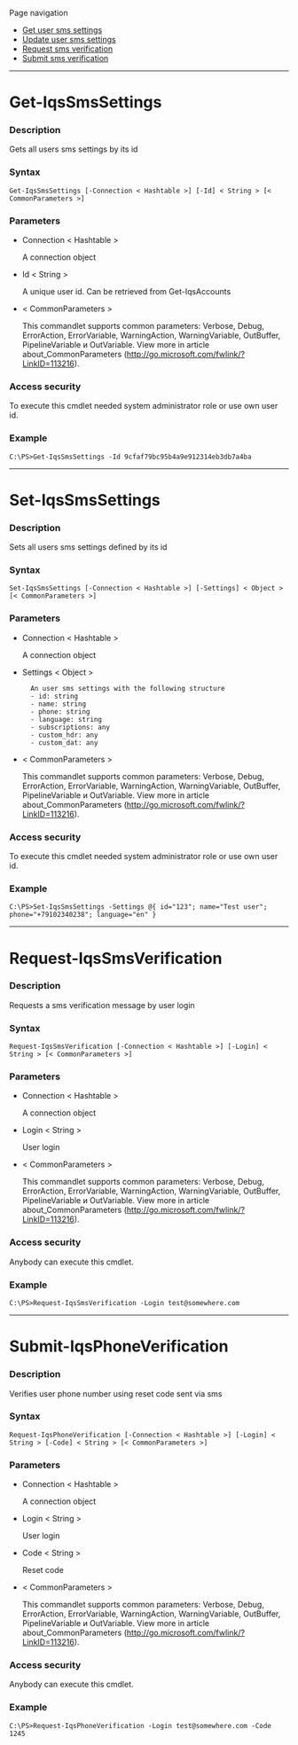 Page navigation

* [Get user sms settings](#smsSettings)
* [Update user sms settings](#set-smsSettings)
* [Request sms verification](#request-verification)
* [Submit sms verification](#submit-verification)

---

# <a name="smsSettings">Get-IqsSmsSettings</a>
   
### Description

Gets all users sms settings by its id
    
### Syntax

    Get-IqsSmsSettings [-Connection < Hashtable >] [-Id] < String > [< CommonParameters >]
    
### Parameters

- Connection < Hashtable >

    A connection object

- Id < String >

    A unique user id. Can be retrieved from Get-IqsAccounts
        
- < CommonParameters >

    This commandlet supports common parameters: Verbose, Debug,
    ErrorAction, ErrorVariable, WarningAction, WarningVariable,
    OutBuffer, PipelineVariable и OutVariable. View more in article 
    about_CommonParameters (http://go.microsoft.com/fwlink/?LinkID=113216). 
    
### Access security 

To execute this cmdlet needed system administrator role or use own user id.

### Example
    
    C:\PS>Get-IqsSmsSettings -Id 9cfaf79bc95b4a9e912314eb3db7a4ba

---

# <a name="set-smsSettings">Set-IqsSmsSettings</a>
   
### Description

Sets all users sms settings defined by its id
    
### Syntax

    Set-IqsSmsSettings [-Connection < Hashtable >] [-Settings] < Object > [< CommonParameters >]
    
### Parameters

- Connection < Hashtable >

    A connection object

- Settings < Object >

        An user sms settings with the following structure
        - id: string
        - name: string
        - phone: string
        - language: string
        - subscriptions: any
        - custom_hdr: any
        - custom_dat: any
        
- < CommonParameters >

    This commandlet supports common parameters: Verbose, Debug,
    ErrorAction, ErrorVariable, WarningAction, WarningVariable,
    OutBuffer, PipelineVariable и OutVariable. View more in article 
    about_CommonParameters (http://go.microsoft.com/fwlink/?LinkID=113216). 
    
### Access security 

To execute this cmdlet needed system administrator role or use own user id.

### Example
    
    C:\PS>Set-IqsSmsSettings -Settings @{ id="123"; name="Test user"; phone="+79102340238"; language="en" }

---

# <a name="request-verification">Request-IqsSmsVerification</a>
   
### Description

Requests a sms verification message by user login
    
### Syntax

    Request-IqsSmsVerification [-Connection < Hashtable >] [-Login] < String > [< CommonParameters >]
    
### Parameters

- Connection < Hashtable >

    A connection object

- Login < String >

    User login

- < CommonParameters >

    This commandlet supports common parameters: Verbose, Debug,
    ErrorAction, ErrorVariable, WarningAction, WarningVariable,
    OutBuffer, PipelineVariable и OutVariable. View more in article 
    about_CommonParameters (http://go.microsoft.com/fwlink/?LinkID=113216). 
    
### Access security 

Anybody can execute this cmdlet.

### Example
    
    C:\PS>Request-IqsSmsVerification -Login test@somewhere.com

---

# <a name="submit-verification">Submit-IqsPhoneVerification</a>
   
### Description

Verifies user phone number using reset code sent via sms
    
### Syntax

    Request-IqsPhoneVerification [-Connection < Hashtable >] [-Login] < String > [-Code] < String > [< CommonParameters >]
    
### Parameters

- Connection < Hashtable >

    A connection object

- Login < String >

    User login

- Code < String >

    Reset code

- < CommonParameters >

    This commandlet supports common parameters: Verbose, Debug,
    ErrorAction, ErrorVariable, WarningAction, WarningVariable,
    OutBuffer, PipelineVariable и OutVariable. View more in article 
    about_CommonParameters (http://go.microsoft.com/fwlink/?LinkID=113216). 
    
### Access security 

Anybody can execute this cmdlet.

### Example
    
    C:\PS>Request-IqsPhoneVerification -Login test@somewhere.com -Code 1245